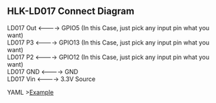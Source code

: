 ## HLK-LD017 Connect Diagram
   
LD017 Out <----> GPIO5 (In this Case, just pick any input pin what you want)   
LD017 P3 <----> GPIO13 (In this Case, just pick any input pin what you want)  
LD017 P2 <----> GPIO12 (In this Case, just pick any input pin what you want)  
LD017 GND <----> GND   
LD017 Vin <----> 3.3V Source    

YAML >[Example](LD017-DualGPIOControl-Example.yaml)

